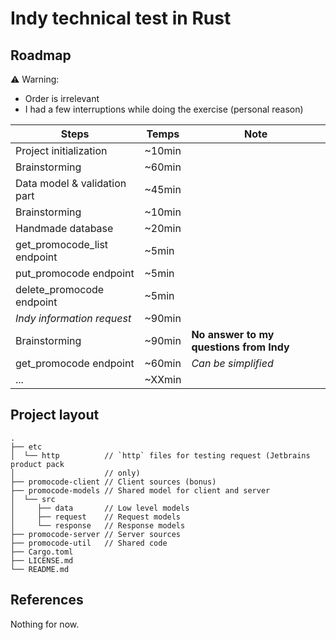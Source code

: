 # Indy technical test in Rust

## Roadmap

:warning: Warning:

- Order is irrelevant
- I had a few interruptions while doing the exercise (personal reason)

| Steps                        | Temps  | Note                                    |
|------------------------------|--------|-----------------------------------------|
| Project initialization       | ~10min |                                         |
| Brainstorming                | ~60min |                                         |
| Data model & validation part | ~45min |                                         |
| Brainstorming                | ~10min |                                         |
| Handmade database            | ~20min |                                         |
| get_promocode_list endpoint  | ~5min  |                                         |
| put_promocode endpoint       | ~5min  |                                         |
| delete_promocode endpoint    | ~5min  |                                         |
| _Indy information request_   | ~90min |                                         |
| Brainstorming                | ~90min | **No answer to my questions from Indy** |
| get_promocode endpoint       | ~60min | _Can be simplified_                     |
| ...                          | ~XXmin |                                         |

## Project layout

```text
.
├── etc
│  └── http          // `http` files for testing request (Jetbrains product pack
│                    // only)
├── promocode-client // Client sources (bonus)
├── promocode-models // Shared model for client and server
│  └── src
│     ├── data       // Low level models
│     ├── request    // Request models
│     └── response   // Response models
├── promocode-server // Server sources
├── promocode-util   // Shared code
├── Cargo.toml
├── LICENSE.md
└── README.md
```

## References

Nothing for now.
